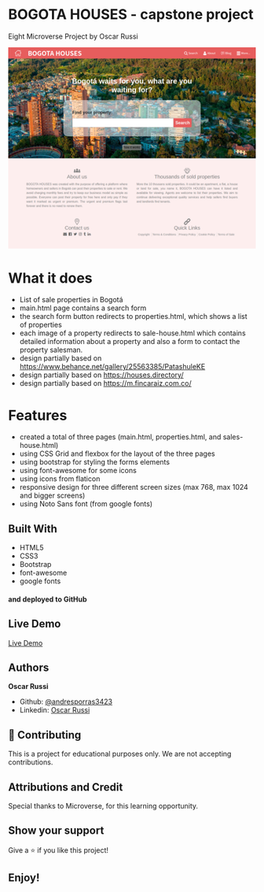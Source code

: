 # BOGOTA HOUSES - capstone project

Eight Microverse Project by Oscar Russi

![screenshot](images/bogota-houses-screenshot.png)

# What it does

- List of sale properties in Bogotá
- main.html page contains a search form
- the search form button redirects to properties.html, which shows a list of properties
- each image of a property redirects to sale-house.html which contains detailed information about a property and also a form to contact the property salesman.
- design partially based on https://www.behance.net/gallery/25563385/PatashuleKE
- design partially based on https://houses.directory/ 
- design partially based on https://m.fincaraiz.com.co/

# Features

- created a total of three pages (main.html, properties.html, and sales-house.html)
- using CSS Grid and flexbox for the layout of the three pages
- using bootstrap for styling the forms elements
- using font-awesome for some icons
- using icons from flaticon
- responsive design for three different screen sizes (max 768, max 1024 and bigger screens)
- using Noto Sans font (from google fonts)

## Built With

- HTML5
- CSS3
- Bootstrap
- font-awesome
- google fonts

#### and deployed to GitHub

## Live Demo

[Live Demo](http://andresporres.000webhostapp.com/bogota-houses/main.html)

## Authors

**Oscar Russi**
- Github: [@andresporras3423](https://github.com/andresporras3423/)
- Linkedin: [Oscar Russi](https://www.linkedin.com/in/oscar-andr%C3%A9s-russi-porras-053236167/)

## 🤝 Contributing

This is a project for educational purposes only. We are not accepting contributions.

## Attributions and Credit

Special thanks to Microverse, for this learning opportunity. 

## Show your support

Give a ⭐️ if you like this project!

## Enjoy!
